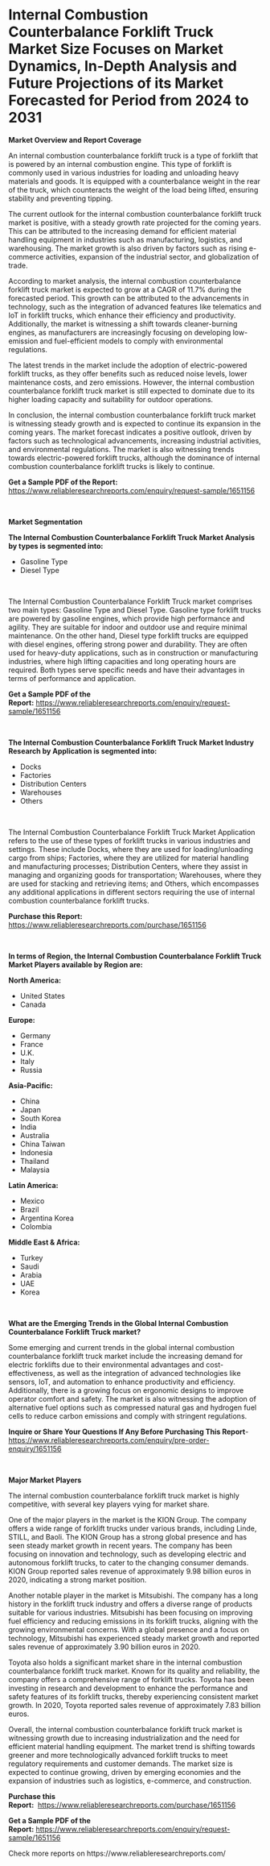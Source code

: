 <p><h1>Internal Combustion Counterbalance Forklift Truck Market Size Focuses on Market Dynamics, In-Depth Analysis and Future Projections of its Market Forecasted for Period from 2024 to 2031</h1></p><p><strong>Market Overview and Report Coverage</strong></p>
<p><p>An internal combustion counterbalance forklift truck is a type of forklift that is powered by an internal combustion engine. This type of forklift is commonly used in various industries for loading and unloading heavy materials and goods. It is equipped with a counterbalance weight in the rear of the truck, which counteracts the weight of the load being lifted, ensuring stability and preventing tipping.</p><p>The current outlook for the internal combustion counterbalance forklift truck market is positive, with a steady growth rate projected for the coming years. This can be attributed to the increasing demand for efficient material handling equipment in industries such as manufacturing, logistics, and warehousing. The market growth is also driven by factors such as rising e-commerce activities, expansion of the industrial sector, and globalization of trade.</p><p>According to market analysis, the internal combustion counterbalance forklift truck market is expected to grow at a CAGR of 11.7% during the forecasted period. This growth can be attributed to the advancements in technology, such as the integration of advanced features like telematics and IoT in forklift trucks, which enhance their efficiency and productivity. Additionally, the market is witnessing a shift towards cleaner-burning engines, as manufacturers are increasingly focusing on developing low-emission and fuel-efficient models to comply with environmental regulations.</p><p>The latest trends in the market include the adoption of electric-powered forklift trucks, as they offer benefits such as reduced noise levels, lower maintenance costs, and zero emissions. However, the internal combustion counterbalance forklift truck market is still expected to dominate due to its higher loading capacity and suitability for outdoor operations.</p><p>In conclusion, the internal combustion counterbalance forklift truck market is witnessing steady growth and is expected to continue its expansion in the coming years. The market forecast indicates a positive outlook, driven by factors such as technological advancements, increasing industrial activities, and environmental regulations. The market is also witnessing trends towards electric-powered forklift trucks, although the dominance of internal combustion counterbalance forklift trucks is likely to continue.</p></p>
<p><strong>Get a Sample PDF of the Report:</strong> <a href="https://www.reliableresearchreports.com/enquiry/request-sample/1651156">https://www.reliableresearchreports.com/enquiry/request-sample/1651156</a></p>
<p>&nbsp;</p>
<p><strong>Market Segmentation</strong></p>
<p><strong>The Internal Combustion Counterbalance Forklift Truck Market Analysis by types is segmented into:</strong></p>
<p><ul><li>Gasoline Type</li><li>Diesel Type</li></ul></p>
<p>&nbsp;</p>
<p><p>The Internal Combustion Counterbalance Forklift Truck market comprises two main types: Gasoline Type and Diesel Type. Gasoline type forklift trucks are powered by gasoline engines, which provide high performance and agility. They are suitable for indoor and outdoor use and require minimal maintenance. On the other hand, Diesel type forklift trucks are equipped with diesel engines, offering strong power and durability. They are often used for heavy-duty applications, such as in construction or manufacturing industries, where high lifting capacities and long operating hours are required. Both types serve specific needs and have their advantages in terms of performance and application.</p></p>
<p><strong>Get a Sample PDF of the Report:</strong>&nbsp;<a href="https://www.reliableresearchreports.com/enquiry/request-sample/1651156">https://www.reliableresearchreports.com/enquiry/request-sample/1651156</a></p>
<p>&nbsp;</p>
<p><strong>The Internal Combustion Counterbalance Forklift Truck Market Industry Research by Application is segmented into:</strong></p>
<p><ul><li>Docks</li><li>Factories</li><li>Distribution Centers</li><li>Warehouses</li><li>Others</li></ul></p>
<p>&nbsp;</p>
<p><p>The Internal Combustion Counterbalance Forklift Truck Market Application refers to the use of these types of forklift trucks in various industries and settings. These include Docks, where they are used for loading/unloading cargo from ships; Factories, where they are utilized for material handling and manufacturing processes; Distribution Centers, where they assist in managing and organizing goods for transportation; Warehouses, where they are used for stacking and retrieving items; and Others, which encompasses any additional applications in different sectors requiring the use of internal combustion counterbalance forklift trucks.</p></p>
<p><strong>Purchase this Report:</strong>&nbsp; <a href="https://www.reliableresearchreports.com/purchase/1651156">https://www.reliableresearchreports.com/purchase/1651156</a></p>
<p>&nbsp;</p>
<p><strong>In terms of Region, the Internal Combustion Counterbalance Forklift Truck Market Players available by Region are:</strong></p>
<p>
    <p> <strong> North America: </strong>
        <ul>
            <li>United States</li>
            <li>Canada</li>
        </ul>
        </p> 
    <p> <strong> Europe: </strong>
        <ul>
            <li>Germany</li>
            <li>France</li>
            <li>U.K.</li>
            <li>Italy</li>
            <li>Russia</li>
        </ul>
        </p> 
    <p> <strong> Asia-Pacific: </strong>
        <ul>
            <li>China</li>
            <li>Japan</li>
            <li>South Korea</li>
            <li>India</li>
            <li>Australia</li>
            <li>China Taiwan</li>
            <li>Indonesia</li>
            <li>Thailand</li>
            <li>Malaysia</li>
        </ul>
        </p> 
    <p> <strong> Latin America: </strong>
        <ul>
            <li>Mexico</li>
            <li>Brazil</li>
            <li>Argentina Korea</li>
            <li>Colombia</li>
        </ul>
        </p> 
    <p> <strong> Middle East & Africa: </strong>
        <ul>
            <li>Turkey</li>
            <li>Saudi</li>
            <li>Arabia</li>
            <li>UAE</li>
            <li>Korea</li>
        </ul>
    </p>
    </p>
<p>&nbsp;</p>
<p><strong>What are the Emerging Trends in the Global Internal Combustion Counterbalance Forklift Truck market?</strong></p>
<p><p>Some emerging and current trends in the global internal combustion counterbalance forklift truck market include the increasing demand for electric forklifts due to their environmental advantages and cost-effectiveness, as well as the integration of advanced technologies like sensors, IoT, and automation to enhance productivity and efficiency. Additionally, there is a growing focus on ergonomic designs to improve operator comfort and safety. The market is also witnessing the adoption of alternative fuel options such as compressed natural gas and hydrogen fuel cells to reduce carbon emissions and comply with stringent regulations.</p></p>
<p><strong>Inquire or Share Your Questions If Any Before Purchasing This Report</strong>- <a href="https://www.reliableresearchreports.com/enquiry/pre-order-enquiry/1651156">https://www.reliableresearchreports.com/enquiry/pre-order-enquiry/1651156</a></p>
<p>&nbsp;</p>
<p><strong>Major Market Players</strong></p>
<p><p>The internal combustion counterbalance forklift truck market is highly competitive, with several key players vying for market share. </p><p>One of the major players in the market is the KION Group. The company offers a wide range of forklift trucks under various brands, including Linde, STILL, and Baoli. The KION Group has a strong global presence and has seen steady market growth in recent years. The company has been focusing on innovation and technology, such as developing electric and autonomous forklift trucks, to cater to the changing consumer demands. KION Group reported sales revenue of approximately 9.98 billion euros in 2020, indicating a strong market position.</p><p>Another notable player in the market is Mitsubishi. The company has a long history in the forklift truck industry and offers a diverse range of products suitable for various industries. Mitsubishi has been focusing on improving fuel efficiency and reducing emissions in its forklift trucks, aligning with the growing environmental concerns. With a global presence and a focus on technology, Mitsubishi has experienced steady market growth and reported sales revenue of approximately 3.90 billion euros in 2020.</p><p>Toyota also holds a significant market share in the internal combustion counterbalance forklift truck market. Known for its quality and reliability, the company offers a comprehensive range of forklift trucks. Toyota has been investing in research and development to enhance the performance and safety features of its forklift trucks, thereby experiencing consistent market growth. In 2020, Toyota reported sales revenue of approximately 7.83 billion euros.</p><p>Overall, the internal combustion counterbalance forklift truck market is witnessing growth due to increasing industrialization and the need for efficient material handling equipment. The market trend is shifting towards greener and more technologically advanced forklift trucks to meet regulatory requirements and customer demands. The market size is expected to continue growing, driven by emerging economies and the expansion of industries such as logistics, e-commerce, and construction.</p></p>
<p><strong>Purchase this Report:</strong>&nbsp;&nbsp;<a href="https://www.reliableresearchreports.com/purchase/1651156">https://www.reliableresearchreports.com/purchase/1651156</a></p>
<p></p>
<p><strong>Get a Sample PDF of the Report:</strong>&nbsp;<a href="https://www.reliableresearchreports.com/enquiry/request-sample/1651156">https://www.reliableresearchreports.com/enquiry/request-sample/1651156</a></p>
<p>Check more reports on https://www.reliableresearchreports.com/</p>